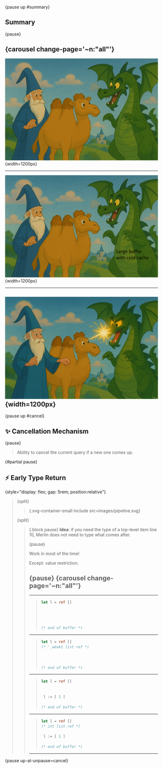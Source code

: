 {pause up #summary}
## Summary

{pause}

{carousel change-page='~n:"all"'}
----
![Merlin's story](images/im3.png){width=1200px}

---
![Merlin's story](images/im3-name.png){width=1200px}

---
![Merlin's story](images/im4.png){width=1200px}
----


{pause up #cancel}
## ✨ Cancellation Mechanism 

<!-- {pause unreveal #cancel_text} -->
{pause}
> Ability to cancel the current query if a new one comes up.
> 


{#partial pause}
## ⚡️ Early Type Return

<!-- {reveal="cancel_text"} -->

{style="display: flex; gap: 5rem; position:relative"}
> {split}
> > 
> > {.svg-container-small include src=images/pipeline.svg} 
>
> {split}
> > {.block pause}
> > **Idea**: if you need the type of a top-level item line 10, Merlin does not need to type what comes after.
> >
> > {pause}
> >
> > Work in  most of the time! 
> >
> > Except: value restriction.
> >
> > {pause}
> > {carousel change-page='~n:"all"'}
> > ----
> > 
> > ---
> > 
> > >```ocaml
> > > let l = ref [] 
> > >
> > >
> > >
> > > 
> > > (* end of buffer *)
> > >```
> > 
> > ---
> > 
> > >```ocaml
> > > let l = ref [] 
> > > (* '_weak1 list ref *)
> > >
> > >
> > > 
> > > (* end of buffer *)
> > >```
> > 
> > ---
> > 
> > >```ocaml
> > > let l = ref [] 
> > > 
> > > 
> > >  l := [ 1 ] 
> > >
> > > (* end of buffer *)
> > > ```
> > 
> > ---
> > 
> > >```ocaml
> > > let l = ref [] 
> > > (* int list ref *)
> > > 
> > >  l := [ 1 ]
> > >
> > > (* end of buffer *)
> > > ```
> > 
> > ----


{pause up-at-unpause=cancel}


<style>
.svg-container-small svg {
  width: 100%;
  height: auto;
}
</style>